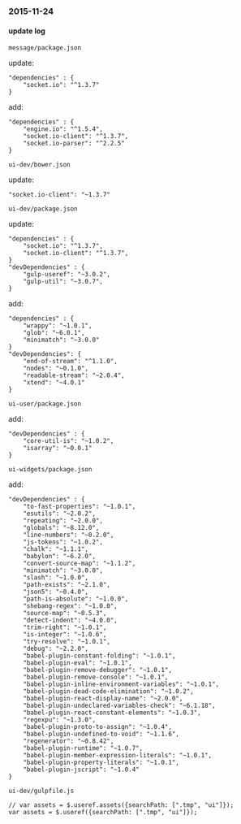 ### 2015-11-24

#### update log

`message/package.json`
    
update:
    
    "dependencies" : {
        "socket.io": "^1.3.7"
    }

add:
    
    "dependencies" : {
        "engine.io": "^1.5.4",
        "socket.io-client": "^1.3.7",
        "socket.io-parser": "^2.2.5"
    }

    
`ui-dev/bower.json`
    
update:

    "socket.io-client": "~1.3.7"

`ui-dev/package.json`
    
update:

    "dependencies" : {
        "socket.io": "^1.3.7",
        "socket.io-client": "^1.3.7",
    }
    "devDependencies" : {
        "gulp-useref": "~3.0.2",
        "gulp-util": "~3.0.7",
    }

add:

    "dependencies" : {
        "wrappy": "~1.0.1",
        "glob": "~6.0.1",
        "minimatch": "~3.0.0"
    }
    "devDependencies": {
        "end-of-stream": "^1.1.0",
        "nodes": "~0.1.0",
        "readable-stream": "~2.0.4",
        "xtend": "~4.0.1"
    }

`ui-user/package.json`

add:
    
    "devDependencies" : {
        "core-util-is": "~1.0.2",
        "isarray": "~0.0.1"
    }



`ui-widgets/package.json`
    
add:

    "devDependencies" : {
        "to-fast-properties": "~1.0.1",
        "esutils": "~2.0.2",
        "repeating": "~2.0.0",
        "globals": "~8.12.0",
        "line-numbers": "~0.2.0",
        "js-tokens": "~1.0.2",
        "chalk": "~1.1.1",
        "babylon": "~6.2.0",
        "convert-source-map": "~1.1.2",
        "minimatch": "~3.0.0",
        "slash": "~1.0.0",
        "path-exists": "~2.1.0",
        "json5": "~0.4.0",
        "path-is-absolute": "~1.0.0",
        "shebang-regex": "~1.0.0",
        "source-map": "~0.5.3",
        "detect-indent": "~4.0.0",
        "trim-right": "~1.0.1",
        "is-integer": "~1.0.6",
        "try-resolve": "~1.0.1",
        "debug": "~2.2.0",
        "babel-plugin-constant-folding": "~1.0.1",
        "babel-plugin-eval": "~1.0.1",
        "babel-plugin-remove-debugger": "~1.0.1",
        "babel-plugin-remove-console": "~1.0.1",
        "babel-plugin-inline-environment-variables": "~1.0.1",
        "babel-plugin-dead-code-elimination": "~1.0.2",
        "babel-plugin-react-display-name": "~2.0.0",
        "babel-plugin-undeclared-variables-check": "~6.1.18",
        "babel-plugin-react-constant-elements": "~1.0.3",
        "regexpu": "~1.3.0",
        "babel-plugin-proto-to-assign": "~1.0.4",
        "babel-plugin-undefined-to-void": "~1.1.6",
        "regenerator": "~0.8.42",
        "babel-plugin-runtime": "~1.0.7",
        "babel-plugin-member-expression-literals": "~1.0.1",
        "babel-plugin-property-literals": "~1.0.1",
        "babel-plugin-jscript": "~1.0.4"
    }


`ui-dev/gulpfile.js`

    // var assets = $.useref.assets({searchPath: [".tmp", "ui"]});
    var assets = $.useref({searchPath: [".tmp", "ui"]});


